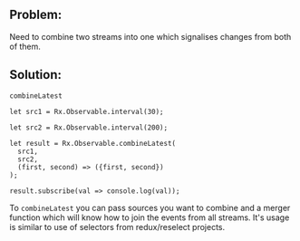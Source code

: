 ## Problem:
Need to combine two streams into one which signalises changes from both of them.

## Solution:
`combineLatest`

```
let src1 = Rx.Observable.interval(30);

let src2 = Rx.Observable.interval(200);

let result = Rx.Observable.combineLatest(
  src1,
  src2,
  (first, second) => ({first, second})
);

result.subscribe(val => console.log(val));
```

To `combineLatest` you can pass sources you want to combine and a merger function which will know how to join the events from all streams.
It's usage is similar to use of selectors from redux/reselect projects.
